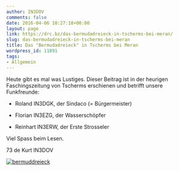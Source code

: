 ```yaml
---
author: IN3DOV
comments: false
date: 2016-04-06 10:27:18+00:00
layout: page
link: https://drc.bz/das-bermudadreieck-in-tscherms-bei-meran/
slug: das-bermudadreieck-in-tscherms-bei-meran
title: Das "Bermudadreieck" in Tscherms bei Meran
wordpress_id: 11891
tags:
- Allgemein
---
```


Heute gibt es mal was Lustiges. Dieser Beitrag ist in der heurigen Faschingszeitung von Tscherms erschienen und betrifft unsere Funkfreunde:



	
  * Roland IN3DGK, der Sindaco (= Bürgermeister)

	
  * Florian IN3EZG, der Wasserschöpfer

	
  * Reinhart IN3ERW, der Erste Strosseler


Viel Spass beim Lesen.

73 de Kurt IN3DOV



[![bermuddreieck](https://drc.bz/wp-content/uploads/2016/04/bermuddreieck.jpg)](https://drc.bz/wp-content/uploads/2016/04/bermuddreieck.jpg)



